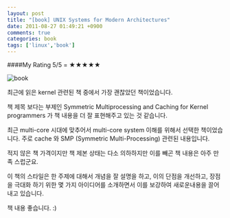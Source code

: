 ```yaml
---
layout: post
title: "[book] UNIX Systems for Modern Architectures"
date: 2011-08-27 01:49:21 +0900
comments: true
categories: book
tags: ['linux','book']
---
```


####My Rating 5/5 = ★★★★★

<!--more-->

![book](https://raw.githubusercontent.com/humb1ec0ding/humb1ec0ding-etc/master/2011/08/DSC_0889.jpg)

최근에 읽은 kernel 관련된 책 중에서 가장 괜찮았던 책이었습니다.

책 제목 보다는 부제인 Symmetric Multiprocessing and Caching for Kernel programmers 가 책 내용을 더 잘 표현해주고 있는 것 같습니다.

최근 multi-core 시대에 맞추어서 multi-core system 이해를 위해서 선택한 책이었습니다. 
주로 cache 와 SMP (Symmetric Multi-Processing) 관련된 내용입니다.

적지 않은 책 가격이지만 책 제본 상태는 다소 의하하지만 이를 빼곤 책 내용은 아주 만족 스럽군요.

이 책의 스타일은 한 주제에 대해서 개념을 잘 설명을 하고, 이의 단점을 개선하고, 장점을 극대화 하기 위한 몇 가지 아이디어를 소개하면서 이를 보강하여 새로운내용을 끌어내고 있습니다.

책 내용 좋습니다. :)
